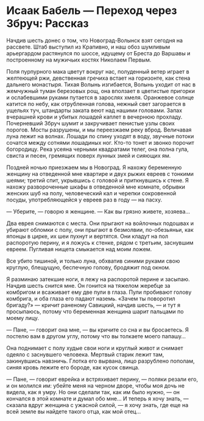 # Исаак Бабель — Переход через Збруч: Рассказ
Начдив шесть донес о том, что Новоград-Волынск взят сегодня на рассвете. Штаб выступил из Крапивно, и наш обоз шумливым арьергардом растянулся по шоссе, идущему от Бреста до Варшавы и построенному на мужичьих костях Николаем Первым.

Поля пурпурного мака цветут вокруг нас, полуденный ветер играет в желтеющей ржи, девственная гречиха встает на горизонте, как стена дальнего монастыря. Тихая Волынь изгибается, Волынь уходит от нас в жемчужный туман березовых рощ, она вползает в цветистые пригорки и ослабевшими руками путается в зарослях хмеля. Оранжевое солнце катится по небу, как отрубленная голова, нежный свет загорается в ущельях туч, штандарты заката веют над нашими головами. Запах вчерашней крови и убитых лошадей каплет в вечернюю прохладу. Почерневший Збруч шумит и закручивает пенистые узлы своих порогов. Мосты разрушены, и мы переезжаем реку вброд. Величавая луна лежит на волнах. Лошади по спину уходят в воду, звучные потоки сочатся между сотнями лошадиных ног. Кто-то тонет и звонко порочит богородицу. Река усеяна черными квадратами телег, она полна гула, свиста и песен, гремящих поверх лунных змей и сияющих ям.

Поздней ночью приезжаем мы в Новоград. Я нахожу беременную женщину на отведенной мне квартире и двух рыжих евреев с тонкими шеями; третий спит, укрывшись с головой и приткнувшись к стене. Я нахожу развороченные шкафы в отведенной мне комнате, обрывки женских шуб на полу, человеческий кал и черепки сокровенной посуды, употребляющейся у евреев раз в году — на пасху.

— Уберите, — говорю я женщине. — Как вы грязно живете, хозяева…

Два еврея снимаются с места. Они прыгают на войлочных подошвах и убирают обломки с полу, они прыгают в безмолвии, по-обезьяньи, как японцы в цирке, их шеи пухнут и вертятся. Они кладут на пол распоротую перину, и я ложусь к стенке, рядом с третьим, заснувшим евреем. Пугливая нищета смыкается над моим ложем.

Все убито тишиной, и только луна, обхватив синими руками свою круглую, блещущую, беспечную голову, бродяжит под окном.

Я разминаю затекшие ноги, я лежу на распоротой перине и засыпаю. Начдив шесть снится мне. Он гонится на тяжелом жеребце за комбригом и всаживает ему две пули в глаза. Пули пробивают голову комбрига, и оба глаза его падают наземь. «Зачем ты поворотил бригаду?» — кричит раненому Савицкий, начдив шесть, — и тут я просыпаюсь, потому что беременная женщина шарит пальцами по моему лицу.

— Пане, — говорит она мне, — вы кричите со сна и вы бросаетесь. Я постелю вам в другом углу, потому что вы толкаете моего папашу…

Она поднимает с полу худые свои ноги и круглый живот и снимает одеяло с заснувшего человека. Мертвый старик лежит там, закинувшись навзничь. Глотка его вырвана, лицо разрублено пополам, синяя кровь лежите его бороде, как кусок свинца.

— Пане, — говорит еврейка и встряхивает перину, — поляки резали его, и он молился им: убейте меня на черном дворе, чтобы моя дочь не видела, как я умру. Но они сделали так, как им было нужно, — он кончался в этой комнате и думал обо мне… И теперь я хочу знать, — сказала вдруг женщина с ужасной силой, — я хочу знать, где еще на всей земле вы найдете такого отца, как мой отец…
